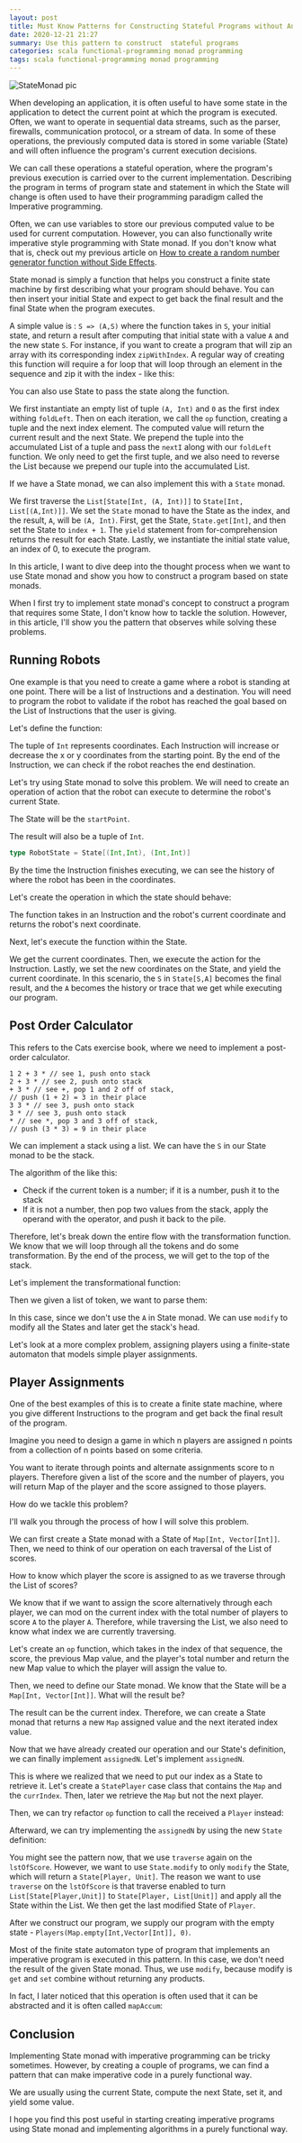 ```yaml
---
layout: post
title: Must Know Patterns for Constructing Stateful Programs without Any Mutation
date: 2020-12-21 21:27
summary: Use this pattern to construct  stateful programs
categories: scala functional-programming monad programming
tags: scala functional-programming monad programming
---
```

<img src="{{site.baseurl}}/images/must-know-patterns-for-constructing-stateful-programs-without-any-mutation/State Monad Must know pattern.png" alt="StateMonad pic">

When developing an application, it is often useful to have some state in the application to detect the current point at which the program is executed.  Often, we want to operate in sequential data streams, such as the parser, firewalls, communication protocol, or a stream of data. In some of these operations, the previously computed data is stored in some variable (State) and will often influence the program's current execution decisions. 

We can call these operations a stateful operation, where the program's previous execution is carried over to the current implementation. Describing the program in terms of program state and statement in which the State will change is often used to have their programming paradigm called the Imperative programming.

Often, we can use variables to store our previous computed value to be used for current computation. However, you can also functionally write imperative style programming with State monad. If you don't know what that is, check out my previous article on [How to create a random number generator function without Side Effects](https://edward-huang.com/scala/functional-programming/monad/programming/2020/08/16/how-to-create-a-random-number-generator-function-without-side-effects/).

State monad is simply a function that helps you construct a finite state machine by first describing what your program should behave. You can then insert your initial State and expect to get back the final result and the final State when the program executes.

A simple value is : `S => (A,S)` where the function takes in `S`, your initial state, and return a result after computing that initial state with a value `A` and the new state `S`. For instance, if you want to create a program that will zip an array with its corresponding index `zipWithIndex`. A regular way of creating this function will require a for loop that will loop through an element in the sequence and zip it with the index - like this:

<script src="https://gist.github.com/edwardGunawan/58b3c26b749df04e85851a3a171e4f3b.js"></script>

You can also use State to pass the state along the function.
<script src="https://gist.github.com/edwardGunawan/4aa49b3b32fc927cd8518065128db2f1.js"></script>

We first instantiate an empty list of tuple `(A, Int)` and `0` as the first index withing `foldLeft`. Then on each iteration, we call the `op` function, creating a tuple and the next index element. The computed value will return the current result and the next State. We prepend the tuple into the accumulated List of a tuple and pass the `nextI` along with our `foldLeft` function. We only need to get the first tuple, and we also need to reverse the List because we prepend our tuple into the accumulated List.

If we have a State monad, we can also implement this with a `State` monad.
<script src="https://gist.github.com/edwardGunawan/ba77105075d485d4faa54c136c15fd14.js"></script>

We first traverse the `List[State[Int, (A, Int)]]` to `State[Int, List[(A,Int)]]`. We set the `State` monad to have the State as the index, and the result, `A`, will be `(A, Int)`. First, get the State, `State.get[Int]`, and then set the State to `index + 1`. The `yield` statement from for-comprehension returns the result for each State. Lastly, we instantiate the initial state value, an index of 0, to execute the program.

In this article, I want to dive deep into the thought process when we want to use State monad and show you how to construct a program based on state monads. 

When I first try to implement state monad's concept to construct a program that requires some State, I don't know how to tackle the solution. However, in this article, I'll show you the pattern that observes while solving these problems.


## Running Robots
One example is that you need to create a game where a robot is standing at one point. There will be a list of Instructions and a destination. You will need to program the robot to validate if the robot has reached the goal based on the List of Instructions that the user is giving.

Let's define the function:
<script src="https://gist.github.com/edwardGunawan/b0fe6a0f5cb4096682b4ea6e3d67e5cd.js"></script>


The tuple of `Int` represents coordinates. Each Instruction will increase or decrease the x or y coordinates from the starting point. By the end of the Instruction, we can check if the robot reaches the end destination.

Let's try using State monad to solve this problem. We will need to create an operation of action that the robot can execute to determine the robot's current State. 

The State will be the `startPoint`.

The result will also be a tuple of `Int`.

```scala
type RobotState = State[(Int,Int), (Int,Int)]
```
By the time the Instruction finishes executing, we can see the history of where the robot has been in the coordinates.

Let's create the operation in which the state should behave:
<script src="https://gist.github.com/edwardGunawan/baf19976181788b77cb51af4075e3505.js"></script>

The function takes in an Instruction and the robot's current coordinate and returns the robot's next coordinate.

Next, let's execute the function within the State.
<script src="https://gist.github.com/edwardGunawan/bb1620089b92d6e08409b03494460dec.js"></script>

We get the current coordinates. Then, we execute the action for the Instruction. Lastly, we set the new coordinates on the State, and yield the current coordinate. In this scenario, the `S` in `State[S,A]` becomes the final result, and the `A` becomes the history or trace that we get while executing our program.

## Post Order Calculator

This refers to the Cats exercise book, where we need to implement a post-order calculator. 

```
1 2 + 3 * // see 1, push onto stack
2 + 3 * // see 2, push onto stack
+ 3 * // see +, pop 1 and 2 off of stack,
// push (1 + 2) = 3 in their place
3 3 * // see 3, push onto stack
3 * // see 3, push onto stack
* // see *, pop 3 and 3 off of stack,
// push (3 * 3) = 9 in their place
```

We can implement a stack using a list. We can have the `S` in our State monad to be the stack. 

The algorithm of the like this:
- Check if the current token is a number; if it is a number, push it to the stack
- If it is not a number, then pop two values from the stack, apply the operand with the operator, and push it back to the pile.


Therefore, let's break down the entire flow with the transformation function. We know that we will loop through all the tokens and do some transformation. By the end of the process, we will get to the top of the stack.

Let's implement the transformational function:
<script src="https://gist.github.com/edwardGunawan/d244503059e59d428ee5cac2d6942ad3.js"></script>


Then we given a list of token, we want to parse them:
<script src="https://gist.github.com/edwardGunawan/aeca8faef8c2994050853e3ddf843e9c.js"></script>

In this case, since we don't use the `A` in State monad. We can use `modify` to modify all the States and later get the stack's head.



Let's look at a more complex problem, assigning players using a finite-state automaton that models simple player assignments.


## Player Assignments
One of the best examples of this is to create a finite state machine, where you give different Instructions to the program and get back the final result of the program.

Imagine you need to design a game in which n players are assigned n points from a collection of n points based on some criteria.

You want to iterate through points and alternate assignments score to n players. Therefore given a list of the score and the number of players, you will return Map of the player and the score assigned to those players.
<script src="https://gist.github.com/edwardGunawan/4053f9682f026a73d29bf658b9b14e4c.js"></script>


How do we tackle this problem? 

I'll walk you through the process of how I will solve this problem.

We can first create a State monad with a State of `Map[Int, Vector[Int]]`. Then, we need to think of our operation on each traversal of the List of scores.  

How to know which player the score is assigned to as we traverse through the List of scores? 

We know that if we want to assign the score alternatively through each player, we can mod on the current index with the total number of players to score `A` to the player `A`. Therefore, while traversing the List, we also need to know what index we are currently traversing.

Let's create an `op` function, which takes in the index of that sequence, the score, the previous Map value, and the player's total number and return the new Map value to which the player will assign the value to.

<script src="https://gist.github.com/edwardGunawan/76abf63c135155cdfc50d1d668074c34.js"></script>


Then, we need to define our State monad. We know that the State will be a `Map[Int, Vector[Int]]`. What will the result be?

The result can be the current index. Therefore, we can create a State monad that returns a new `Map` assigned value and the next iterated index value. 

<script src="https://gist.github.com/edwardGunawan/ff636b56771ec2a33a29d648aab28159.js"></script>

Now that we have already created our operation and our State's definition, we can finally implement `assignedN`. Let's implement `assignedN`.
<script src="https://gist.github.com/edwardGunawan/f56bfe6b099bf310539e8958c1485bdd.js"></script>


This is where we realized that we need to put our index as a State to retrieve it. Let's create a `StatePlayer` case class that contains the `Map` and the `currIndex`. Then, later we retrieve the `Map` but not the next player.
<script src="https://gist.github.com/edwardGunawan/7f024cabad30786e5483323efcd85ce6.js"></script>


Then, we can try refactor `op` function to call the received a `Player` instead:
<script src="https://gist.github.com/edwardGunawan/039432f902c6acfd7883d2f75761fbe4.js"></script>


Afterward, we can try implementing the `assignedN` by using the new `State` definition:

<script src="https://gist.github.com/edwardGunawan/4f2c82355d2df6712e109797f82f8984.js"></script>


You might see the pattern now, that we use `traverse` again on the `lstOfScore`. However, we want to use `State.modify` to only `modify` the State, which will return a `State[Player, Unit]`. The reason we want to use `traverse` on the `lstOfScore` is that traverse enabled to turn `List[State[Player,Unit]]` to `State[Player, List[Unit]]` and apply all the State within the List. We then get the last modified State of `Player`.

After we construct our program, we supply our program with the empty state - `Players(Map.empty[Int,Vector[Int]], 0)`.

Most of the finite state automaton type of program that implements an imperative program is executed in this pattern. In this case, we don't need the result of the given State monad. Thus, we use `modify`, because modify is `get` and `set` combine without returning any products.

<script src="https://gist.github.com/edwardGunawan/a5884cbc01410f0e53dc69c6d2e77009.js"></script>


In fact, I later noticed that this operation is often used that it can be abstracted and it is often called `mapAccum`:

<script src="https://gist.github.com/edwardGunawan/8138ef3b67b9302ea8c7163ec7cf88b9.js"></script>


## Conclusion
Implementing State monad with imperative programming can be tricky sometimes. However, by creating a couple of programs, we can find a pattern that can make imperative code in a purely functional way. 

We are usually using the current State, compute the next State, set it, and yield some value. 

I hope you find this post useful in starting creating imperative programs using State monad and implementing algorithms in a purely functional way.
